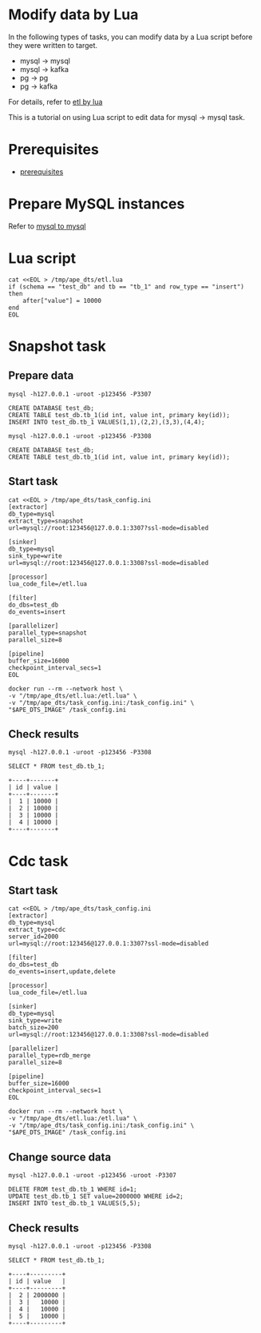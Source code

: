 # Modify data by Lua
In the following types of tasks, you can modify data by a Lua script before they were written to target.

- mysql -> mysql
- mysql -> kafka
- pg -> pg
- pg -> kafka

For details, refer to [etl by lua](../etl/lua.md)

This is a tutorial on using Lua script to edit data for mysql -> mysql task.

# Prerequisites
- [prerequisites](./prerequisites.md)

# Prepare MySQL instances

Refer to [mysql to mysql](./mysql_to_mysql.md)

# Lua script
```
cat <<EOL > /tmp/ape_dts/etl.lua
if (schema == "test_db" and tb == "tb_1" and row_type == "insert")
then
    after["value"] = 10000
end
EOL
```

# Snapshot task

## Prepare data
```
mysql -h127.0.0.1 -uroot -p123456 -P3307

CREATE DATABASE test_db;
CREATE TABLE test_db.tb_1(id int, value int, primary key(id));
INSERT INTO test_db.tb_1 VALUES(1,1),(2,2),(3,3),(4,4);
```

```
mysql -h127.0.0.1 -uroot -p123456 -P3308

CREATE DATABASE test_db;
CREATE TABLE test_db.tb_1(id int, value int, primary key(id));
```

## Start task
```
cat <<EOL > /tmp/ape_dts/task_config.ini
[extractor]
db_type=mysql
extract_type=snapshot
url=mysql://root:123456@127.0.0.1:3307?ssl-mode=disabled

[sinker]
db_type=mysql
sink_type=write
url=mysql://root:123456@127.0.0.1:3308?ssl-mode=disabled

[processor]
lua_code_file=/etl.lua

[filter]
do_dbs=test_db
do_events=insert

[parallelizer]
parallel_type=snapshot
parallel_size=8

[pipeline]
buffer_size=16000
checkpoint_interval_secs=1
EOL
```

```
docker run --rm --network host \
-v "/tmp/ape_dts/etl.lua:/etl.lua" \
-v "/tmp/ape_dts/task_config.ini:/task_config.ini" \
"$APE_DTS_IMAGE" /task_config.ini 
```

## Check results
```
mysql -h127.0.0.1 -uroot -p123456 -P3308

SELECT * FROM test_db.tb_1;
```
```
+----+-------+
| id | value |
+----+-------+
|  1 | 10000 |
|  2 | 10000 |
|  3 | 10000 |
|  4 | 10000 |
+----+-------+
```

# Cdc task

## Start task
```
cat <<EOL > /tmp/ape_dts/task_config.ini
[extractor]
db_type=mysql
extract_type=cdc
server_id=2000
url=mysql://root:123456@127.0.0.1:3307?ssl-mode=disabled

[filter]
do_dbs=test_db
do_events=insert,update,delete

[processor]
lua_code_file=/etl.lua

[sinker]
db_type=mysql
sink_type=write
batch_size=200
url=mysql://root:123456@127.0.0.1:3308?ssl-mode=disabled

[parallelizer]
parallel_type=rdb_merge
parallel_size=8

[pipeline]
buffer_size=16000
checkpoint_interval_secs=1
EOL
```

```
docker run --rm --network host \
-v "/tmp/ape_dts/etl.lua:/etl.lua" \
-v "/tmp/ape_dts/task_config.ini:/task_config.ini" \
"$APE_DTS_IMAGE" /task_config.ini 
```

## Change source data
```
mysql -h127.0.0.1 -uroot -p123456 -uroot -P3307

DELETE FROM test_db.tb_1 WHERE id=1;
UPDATE test_db.tb_1 SET value=2000000 WHERE id=2;
INSERT INTO test_db.tb_1 VALUES(5,5);
```

## Check results
```
mysql -h127.0.0.1 -uroot -p123456 -P3308

SELECT * FROM test_db.tb_1;
```
```
+----+---------+
| id | value   |
+----+---------+
|  2 | 2000000 |
|  3 |   10000 |
|  4 |   10000 |
|  5 |   10000 |
+----+---------+
```